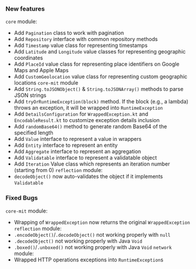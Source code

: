 ### New features
`core` module:
- Add `Pagination` class to work with pagination
- Add `Repository` interface with common repository methods
- Add `Timestamp` value class for representing timestamps
- Add `Latitude` and `Longitude` value classes for representing geographic coordinates
- Add `PlaceId` value class for representing place identifiers on Google Maps and Apple Maps
- Add `CustomGeolocation` value class for representing custom geographic locations
`core-mit` module
- Add `String.toJSONObject()` & `String.toJSONArray()` methods to parse JSON strings
- Add `tryOrRuntimeException(block)` method. If the block (e.g., a lambda) throws an exception, it will be wrapped into `RuntimeException`
- Add `DetailsConfiguration` for `WrappedException.kt` and `EncodableResult.kt` to customize exception details inclusion
- Add `randomBase64()` method to generate random Base64 of the specified length
- Add `Value` interface to represent a value in wrappers
- Add `Entity` interface to represent an entity
- Add `Aggregate` interface to represent an aggregation
- Add `Validatable` interface to represent a validatable object
- Add `Iteration` Value class which represents an iteration number (starting from 0)
`reflection` module:
- `decodeObject()` now auto-validates the object if it implements `Validatable`
### Fixed Bugs
`core-mit` module:
- Wrapping of `WrappedException` now returns the original `WrappedException`
`reflection` module:
- `.encodeObject()`/`.decodeObject()` not working properly with `null`
- `.decodeObject()` not working properly with Java `Void`
- `.boxed()`/`.unboxed()` not working properly with Java `Void`
`network` module:
- Wrapped HTTP operations exceptions into `RuntimeException`s